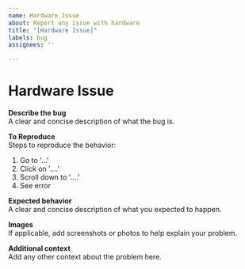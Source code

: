 ```yaml
---
name: Hardware Issue
about: Report any issue with hardware
title: "[Hardware Issue]"
labels: bug
assignees: ''

---
```


# Hardware Issue

**Describe the bug**  
A clear and concise description of what the bug is.

**To Reproduce**  
Steps to reproduce the behavior:
1. Go to '...'
2. Click on '....'
3. Scroll down to '....'
4. See error

**Expected behavior**  
A clear and concise description of what you expected to happen.

**Images**  
If applicable, add screenshots or photos to help explain your problem.

**Additional context**  
Add any other context about the problem here.
